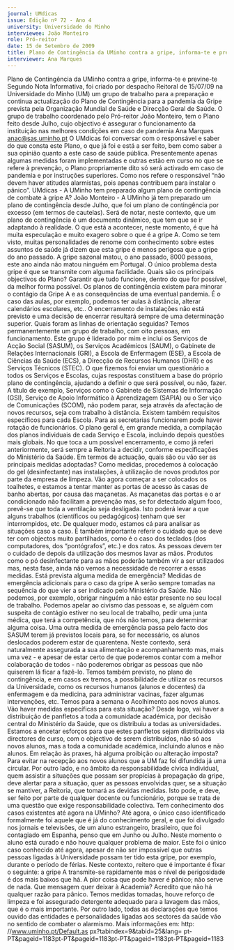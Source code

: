 ```yaml
---
journal: UMdicas
issue: Edição nº 72 - Ano 4
university: Universidade do Minho
interviewee: João Monteiro
role: Pró-reitor
date: 15 de Setembro de 2009
title: Plano de Contingência da UMinho contra a gripe, informa-te e previne-te
interviewer: Ana Marques
---
```



Plano de Contingência da UMinho contra a gripe, informa-te e previne-te
Segundo Nota Informativa, foi criado por despacho Reitoral de
15/07/09 na Universidade do Minho (UM) um grupo de trabalho
para a preparação e continua actualização do Plano de
Contingência para a pandemia da Gripe prevista pela Organização Mundial
de Saúde e Direcção Geral de Saúde. O grupo de trabalho coordenado pelo
Pró-reitor João Monteiro, tem o Plano feito desde Julho, cujo objectivo é
assegurar o funcionamento da instituição nas melhores condições em
caso de pandemia
Ana Marques
anac@sas.uminho.pt
O UMdicas foi conversar com o
responsável e saber do que consta
este Plano, o que já foi e está a ser
feito, bem como saber a sua
opinião quanto a este caso de
saúde pública. Presentemente
apenas algumas medidas foram
implementadas e outras estão em
curso no que se refere à
prevenção, o Plano propriamente
dito só será activado em caso de
pandemia e por instruções
superiores. Como nos refere o
responsável “não devem haver
atitudes alarmistas, pois apenas
contribuem para instalar o
pânico”.
UMdicas - A UMinho tem
preparado algum plano de
contingência de combate à gripe
A?
João Monteiro - A UMinho já tem
preparado um plano de
contingência desde Julho, que foi
um plano de contingência por
excesso (em termos de cautelas).
Será de notar, neste contexto, que
um plano de contingência é um
documento dinâmico, que tem que
se ir adaptando à realidade.
O que está a acontecer, neste
momento, é que há muita
especulação e muito exagero
sobre o que é a gripe A. Como se
tem visto, muitas personalidades
de renome com conhecimento
sobre estes assuntos de saúde já
dizem que esta gripe é menos
perigosa que a gripe do ano
passado. A gripe sazonal matou, o
ano passado, 8000 pessoas, este
ano ainda não matou ninguém em
Portugal. O único problema desta
gripe é que se transmite com
alguma facilidade.
Quais são os principais
objectivos do Plano?
Garantir que tudo funcione, dentro
do que for possível, da melhor
forma possível. Os planos de
contingência existem para
minorar o contágio da Gripe A e as
consequências de uma eventual
pandemia. É o caso das aulas, por
exemplo, podemos ter aulas à
distância, alterar calendários
escolares, etc.. O encerramento de
instalações não está previsto e
uma decisão de encerrar resultará
sempre de uma determinação
superior.
Quais foram as linhas de
orientação seguidas?
Temos permanentemente um
grupo de trabalho, com oito
pessoas, em funcionamento. Este
grupo é liderado por mim e inclui
os Serviços de Acção Social
(SASUM), os Serviços Académicos
(SAUM), o Gabinete de Relações
Internacionais (GRI), a Escola de
Enfermagem (ESE), a Escola de
Ciências da Saúde (ECS), a
Direcção de Recursos Humanos
(DHR) e os Serviços Técnicos
(STEC).
O que fizemos foi enviar um
questionário a todos os Serviços e
Escolas, cujas respostas
constituem a base do próprio
plano de contingência, ajudando a
definir o que será possível, ou não,
fazer. A título de exemplo, Serviços
como o Gabinete de Sistemas de
Informação (GSI), Serviço de
Apoio Informático à Aprendizagem
(SAPIA) ou o Ser viço de
Comunicações (SCOM), não
podem parar, seja através da
afectação de novos recursos, seja
com trabalho à distância. Existem
também requisitos específicos
para cada Escola. Para as
secretarias funcionarem pode
haver rotação de funcionários. O
plano geral é, em grande medida, a
compilação dos planos individuais
de cada Serviço e Escola, incluindo
depois questões mais globais.
No que toca a um possível
encerramento, e como já referi
anteriormente, será sempre a
Reitoria a decidir, conforme
especificações do Ministério da
Saúde.
Em termos de actuação, quais
são ou vão ser as principais
medidas adoptadas?
Como medidas, procedemos à
colocação do gel (desinfectante)
nas instalações, à utilização de
novos produtos por parte da
empresa de limpeza. Vão agora
começar a ser colocados os
toalhetes, e estamos a tentar
manter as portas de acesso às
casas de banho abertas, por causa
das maçanetas. As maçanetas das
portas e o ar condicionado não
facilitam a prevenção mas, se for
detectado algum foco, prevê-se
que toda a ventilação seja
desligada. Isto poderá levar a que
alguns trabalhos (científicos ou
pedagógicos) tenham que ser
interrompidos, etc. De qualquer
modo, estamos cá para analisar as
situações caso a caso.
È também importante referir o
cuidado que se deve ter com
objectos muito partilhados, como
é o caso dos teclados (dos
computadores, dos “pontógrafos”,
etc.) e dos ratos. As pessoas
devem ter o cuidado de depois da
utilização dos mesmos lavar as
mãos.
Produtos como o pó desinfectante
para as mãos poderão também vir
a ser utilizados mas, nesta fase,
ainda não vemos a necessidade de
recorrer a essas medidas.
Está prevista alguma medida de
emergência?
Medidas de emergência adicionais
para o caso da gripe A serão
sempre tomadas na sequência do
que vier a ser indicado pelo
Ministério da Saúde. Não
podemos, por exemplo, obrigar
ninguém a não estar presente no
seu local de trabalho. Podemos
apelar ao civismo das pessoas e,
se alguém com suspeita de
contágio estiver no seu local de
trabalho, pedir uma junta médica,
que terá a competência, que nós
não temos, para determinar
alguma coisa.
Uma outra medida de emergência
passa pelo facto dos SASUM terem
já previstos locais para, se for
necessário, os alunos deslocados
poderem estar de quarentena.
Neste contexto, será
naturalmente assegurada a sua
alimentação e acompanhamento
mas, mais uma vez - e apesar de
estar certo de que poderemos
contar com a melhor colaboração
de todos - não poderemos obrigar
as pessoas que não quiserem lá
ficar a fazê-lo. Temos também
previsto, no plano de contingência,
e em casos ex tremos, a
possibilidade de utilizar os
recursos da Universidade, como os
recursos humanos (alunos e
docentes) da enfermagem e da
medicina, para administrar
vacinas, fazer algumas
intervenções, etc.
Temos para a semana o
Acolhimento aos novos alunos.
Vão haver medidas específicas
para esta situação?
Desde logo, vai haver a
distribuição de panfletos a toda a
comunidade académica, por
decisão central do Ministério da
Saúde, que os distribuiu a todas as
universidades. Estamos a encetar
esforços para que estes panfletos
sejam distribuídos via directores
de curso, com o objectivo de serem
distribuídos, não só aos novos
alunos, mas a toda a comunidade
académica, incluindo alunos e não
alunos.
Em relação às praxes, há alguma
proibição ou alteração imposta?
Para evitar na recepção aos novos
alunos que a UM faz foi difundida já
uma circular. Por outro lado, e no
âmbito da responsabilidade cívica
individual, quem assistir a
situações que possam ser
propícias à propagação da gripe,
deve alertar para a situação, quer
as pessoas envolvidas quer, se a
situação se mantiver, a Reitoria,
que tomará as devidas medidas.
Isto pode, e deve, ser feito por
parte de qualquer docente ou
funcionário, porque se trata de
uma questão que exige
responsabilidade colectiva.
Tem conhecimento dos casos
existentes até agora na UMinho?
Até agora, o único caso
identificado formalmente foi
aquele que é já do conhecimento
geral, e que foi divulgado nos
jornais e televisões, de um aluno
estrangeiro, brasileiro, que foi
contagiado em Espanha, penso
que em Junho ou Julho. Neste
momento o aluno está curado e
não houve qualquer problema de
maior. Este foi o único caso
conhecido até agora, apesar de
não ser impossível que outras
pessoas ligadas à Universidade
possam ter tido esta gripe, por
exemplo, durante o período de
férias.
Neste contexto, reitero que é
importante é fixar o seguinte: a
gripe A transmite-se rapidamente
mas o nível de perigosidade é dos
mais baixos que há. A pior coisa
que pode haver é pânico; não
serve de nada.
Que mensagem quer deixar à
Academia?
Acredito que não há qualquer
razão para pânico. Temos medidas
tomadas, houve reforço de
limpeza e foi assegurado
detergente adequado para a
lavagem das mãos, que é o mais
importante. Por outro lado, todas
as declarações que temos ouvido
das entidades e personalidades
ligadas aos sectores da saúde vão
no sentido de combater o
alarmismo.
Mais informações em: 
http: //www.uminho.pt/Default.as
px?tabindex=9&tabid=25&lang=
pt-PT&pageid=1183pt-PT&pageid=1183pt-PT&pageid=1183pt-PT&pageid=1183